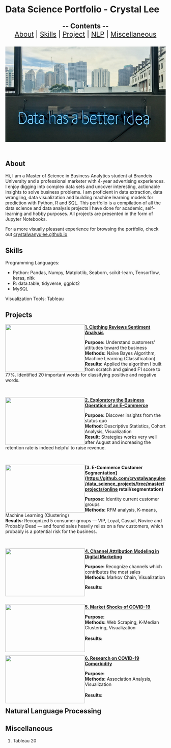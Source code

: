 # Data Science Portfolio - Crystal Lee




<p align="center" style="font-size:16pt">
  <b>-- Contents --</b><br>
  <a href="#about">About</a>   |
  <a href="#skills">Skills</a>   |
  <a href="#projects">Project</a>    |
  <a href="#natrual-language-processing">NLP</a>    |  
  <a href="#miscellaneous">Miscellaneous</a>  
  <br><br>
  <img align="middle" width="600" height="300" src="images/cover.jpg">
  <br><br>

</p>



## About

Hi, I am a Master of Science in Business Analytics student at Brandeis University and a professional marketer with 4-year advertising experiences. I enjoy digging into complex data sets and uncover interesting, actionable insights to solve business problems.  I am proficient in data extraction, data wrangling, data visualization and building machine learning models for prediction with Python, R and SQL. This portfolio is a compilation of all the data science and data analysis projects I have done for academic, self-learning and hobby purposes. All projects are presented in the form of Jupyter Notebooks.



For a more visually pleasant experience for browsing the portfolio, check out [crystalwanyulee.github.io](http://crystalwanyulee.github.io/)



## Skills

Programming Languages:

* Python: Pandas, Numpy, Matplotlib, Seaborn, scikit-learn, Tensorflow, keras, nltk
* R: data.table, tidyverse, ggplot2
* MySQL

Visualization Tools: Tableau



## Projects

<img align="left" width="250" height="150" src="https://images.unsplash.com/photo-1509909756405-be0199881695?ixlib=rb-1.2.1&ixid=eyJhcHBfaWQiOjEyMDd9&auto=format&fit=crop&w=1350&q=80">**[1. Clothing Reviews Sentiment Analysis](https://github.com/archd3sai/Instacart-Market-Basket-Analysis)**

**Purpose:** Understand customers' attitudes toward the business <br/>**Methods:** Naïve Bayes Algorithm, Machine Learning (Classification) <br/>**Results:** Applied the algorithm I built from scratch and gained F1 score to 77%. Identified 20 important words for classifying positive and negative words.  

<br />

<img align="left" width="250" height="150" src="https://images.unsplash.com/photo-1553484771-371a605b060b?ixlib=rb-1.2.1&ixid=eyJhcHBfaWQiOjEyMDd9&auto=format&fit=crop&w=1350&q=80">**[2. Exploratory the Business Operation of an E-Commerce](https://github.com/crystalwanyulee/data_science_projects/blob/master/online_retail_exploratory.ipynb)**

**Purpose:** Discover insights from the status quo <br/>**Method:** Descriptive Statistics, Cohort Analysis, Visualization<br/>**Result:** Strategies works very well after August and increasing the retention rate is indeed helpful to raise revenue.

<br />

<img align="left" width="250" height="150" src="https://images.unsplash.com/photo-1495887633121-f1156ca7f6a0?ixlib=rb-1.2.1&q=80&fm=jpg&crop=entropy&cs=tinysrgb&dl=phad-pichetbovornkul-m2iqRdVGprU-unsplash.jpg">**[3. E-Commerce Customer Segmentation](https://github.com/crystalwanyulee/data_science_projects/tree/master/projects/online retail/segmentation)**

**Purpose:** Identity current customer groups<br/>**Methods:** RFM analysis, K-means, Machine Learning (Clustering)<br/>**Results:** Recognized 5 consumer groups &mdash; VIP, Loyal, Casual, Novice and Probably Dead &mdash; and found sales heavily relies on a few customers, which probably is a potential risk for the business.

<br />

<img align="left" width="250" height="150" src="https://images.unsplash.com/photo-1522542550221-31fd19575a2d?ixlib=rb-1.2.1&q=80&fm=jpg&crop=entropy&cs=tinysrgb&dl=hal-gatewood-tZc3vjPCk-Q-unsplash.jpg">**[4. Channel Attribution Modeling in Digital Marketing](https://github.com/archd3sai/Wind-Turbine-Power-Curve-Estimation)**

**Purpose:** Recognize channels which contributes the most sales<br/>**Methods:** Markov Chain, Visualization<br/>

**Results:** <br/>



<br />

<img align="left" width="250" height="150" src="https://images.unsplash.com/photo-1513596846216-48ae70153834?ixlib=rb-1.2.1&ixid=eyJhcHBfaWQiOjEyMDd9&auto=format&fit=crop&w=1350&q=80">**[5. Market Shocks of COVID-19](https://github.com/archd3sai/Wind-Turbine-Power-Curve-Estimation)**

**Purpose:** <br/>**Methods:** Web Scraping, K-Median Clustering, Visualization<br/> <br/>**Results:** <br/>

<br />

<img align="left" width="250" height="150" src="https://cdn.stocksnap.io/img-thumbs/960w/connected-typography_F7IIJUSSD1.jpg">**[6. Research on COVID-19 Comorbidity](https://cdn.stocksnap.io/img-thumbs/960w/connected-typography_F7IIJUSSD1.jpg)**

**Purpose:** <br/>**Methods:** Association Analysis, Visualization<br/> <br/>**Results:** <br/>





## Natural Language Processing













## **Miscellaneous**

1. Tableau 20


